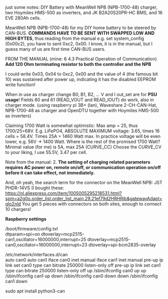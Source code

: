 just some notes:
DIY Battery with MeanWell NPB (NPB-1700-48) charger, two Hoymiles HMS-500 as inverters, and JK B2A20S20PR-HC BMS, and 16 EVE 280Ah cells.
 
MeanWell NPB (NPB-1700-48) for my DIY home battery to be steered by CAN-BUS. 
**COMMANDS HAVE TO BE SENT WITH SWAPPED LOW AND HIGH BYTES**, thus reading from the manual e.g. set system_config 
(0x00c2), you have to sent 0xc2, 0x00. I know, it is in the manual, but I guess many of us are first time CAN-BUS users.

FROM THE MANUAL (mine: 6 4.3 Practical Operation of Communication) **Add 120 Ohm terminating resistor to both the controller and the NPB** 

I could write 0x03, 0x04 to 0xc2, 0x00 and the value of 4 (the famous 
bit 10) was sustained after power up, indicating it has the disabled 
EEPROM write function! 

When in use as charger change B0, B1, B2, ... 
V and I out_set are for **PSU usage**!  Fields 60 and 61 (READ_VOUT and READ_IOUT) do work, also in charger mode.
(using raspberry pi 3B+ (lan),  Waveshare 2-CH-CAN-Hat, NPB-1700-48 as 
charger and OpenDTU together with Hoymiles HMS-500 as inverters)

Claiming 1700 Watt is somewhat optimistic: Max amp = 25, thus
1700/25=68V. E.g. LiFePO4, ABSOLUTE MAXIMUM voltage: 3.65, 
times 16 cells = 58.4V. Times 25A = 1460 Watt max. In practice voltage
will be even lower, e.g. 56V -> 1400 Watt. Where is the rest of the promised
1700 Watt?
Minimal value (for me) is 5A, max 25A (CURVE_CC)
Choose the CURVE_CV to your liking, I use 55.5V, 3.47 per cell.

Note from the manual: 2. **The setting of charging related parameters requires AC
power on, remote on/off, or communication operation on/off before it can take effect, not immediately.**

And, oh yeah, the search term for the connector on the MeanWell NPB: JST PHDR-14VS (I bought these: 
https://nl.aliexpress.com/item/1005005295218531.html?spm=a2g0o.order_list.order_list_main.29.21ef79d2HRHRib&gatewayAdapt=glo2nld
You get 5 pieces with connectors on both sites, enough to connect 10 chargers!

**Raspberry settings**

/boot/firmware/config.txt  
dtparam=spi=on
dtoverlay=mcp2515-can1,oscillator=16000000,interrupt=25
dtoverlay=mcp2515-can0,oscillator=16000000,interrupt=23
dtoverlay=spi-bcm2835-overlay

/etc/network/interfaces.d/can  
auto can0
auto can1
iface can0 inet manual
iface can1 inet manual
pre-up ip link set can0 type can bitrate 250000 listen-only off
pre-up ip link set can1 type can bitrate 250000 listen-only off
up /sbin/ifconfig can0 up
up /sbin/ifconfig can1 up
down /sbin/ifconfig can0 down
down /sbin/ifconfig can1 down

sudo apt install python3-can  



